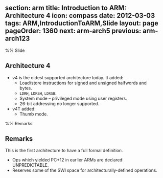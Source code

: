 section: arm
title: Introduction to ARM: Architecture 4
icon: compass
date: 2012-03-03
tags: ARM,IntroductionToARM,Slide
layout: page
pageOrder: 1360
next: arm-arch5
previous: arm-arch123
----

%% Slide

## Architecture 4

* v4 is the oldest supported architecture today. It added:
  * Load/store instructions for signed and unsigned halfwords and bytes.
  * `LDRH`, `LDRSH`, `LDRSB`.
  * System mode – privileged mode using user registers.
  * 26-bit addressing no longer supported.
* v4T added:
  * Thumb mode.

%% Remarks

## Remarks

This is the first architecture to have a full formal definition.

* Ops which yielded PC+12 in earlier ARMs are declared UNPREDICTABLE.
* Reserves some of the SWI space for architecturally-defined operations.
